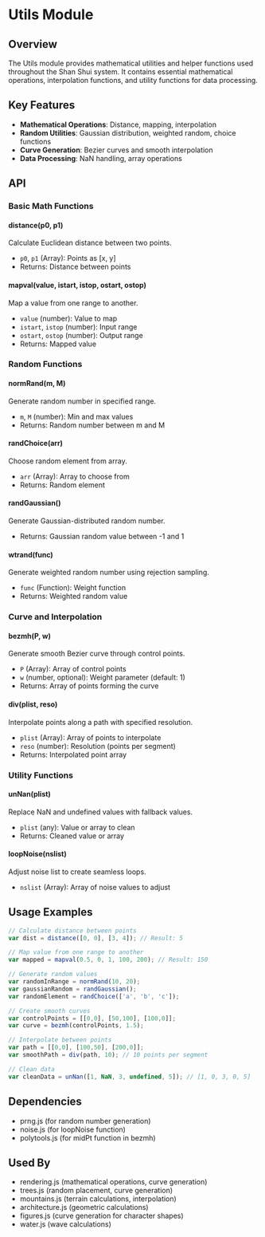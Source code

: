 # Utils Module

## Overview

The Utils module provides mathematical utilities and helper functions used throughout the Shan Shui system. It contains essential mathematical operations, interpolation functions, and utility functions for data processing.

## Key Features

- **Mathematical Operations**: Distance, mapping, interpolation
- **Random Utilities**: Gaussian distribution, weighted random, choice functions
- **Curve Generation**: Bezier curves and smooth interpolation
- **Data Processing**: NaN handling, array operations

## API

### Basic Math Functions

#### distance(p0, p1)
Calculate Euclidean distance between two points.
- `p0`, `p1` (Array): Points as [x, y]
- Returns: Distance between points

#### mapval(value, istart, istop, ostart, ostop)
Map a value from one range to another.
- `value` (number): Value to map
- `istart`, `istop` (number): Input range
- `ostart`, `ostop` (number): Output range
- Returns: Mapped value

### Random Functions

#### normRand(m, M)
Generate random number in specified range.
- `m`, `M` (number): Min and max values
- Returns: Random number between m and M

#### randChoice(arr)
Choose random element from array.
- `arr` (Array): Array to choose from
- Returns: Random element

#### randGaussian()
Generate Gaussian-distributed random number.
- Returns: Gaussian random value between -1 and 1

#### wtrand(func)
Generate weighted random number using rejection sampling.
- `func` (Function): Weight function
- Returns: Weighted random value

### Curve and Interpolation

#### bezmh(P, w)
Generate smooth Bezier curve through control points.
- `P` (Array): Array of control points
- `w` (number, optional): Weight parameter (default: 1)
- Returns: Array of points forming the curve

#### div(plist, reso)
Interpolate points along a path with specified resolution.
- `plist` (Array): Array of points to interpolate
- `reso` (number): Resolution (points per segment)
- Returns: Interpolated point array

### Utility Functions

#### unNan(plist)
Replace NaN and undefined values with fallback values.
- `plist` (any): Value or array to clean
- Returns: Cleaned value or array

#### loopNoise(nslist)
Adjust noise list to create seamless loops.
- `nslist` (Array): Array of noise values to adjust

## Usage Examples

```javascript
// Calculate distance between points
var dist = distance([0, 0], [3, 4]); // Result: 5

// Map value from one range to another
var mapped = mapval(0.5, 0, 1, 100, 200); // Result: 150

// Generate random values
var randomInRange = normRand(10, 20);
var gaussianRandom = randGaussian();
var randomElement = randChoice(['a', 'b', 'c']);

// Create smooth curves
var controlPoints = [[0,0], [50,100], [100,0]];
var curve = bezmh(controlPoints, 1.5);

// Interpolate between points
var path = [[0,0], [100,50], [200,0]];
var smoothPath = div(path, 10); // 10 points per segment

// Clean data
var cleanData = unNan([1, NaN, 3, undefined, 5]); // [1, 0, 3, 0, 5]
```

## Dependencies

- prng.js (for random number generation)
- noise.js (for loopNoise function)
- polytools.js (for midPt function in bezmh)

## Used By

- rendering.js (mathematical operations, curve generation)
- trees.js (random placement, curve generation)
- mountains.js (terrain calculations, interpolation)
- architecture.js (geometric calculations)
- figures.js (curve generation for character shapes)
- water.js (wave calculations)